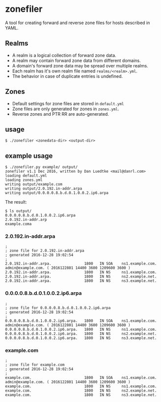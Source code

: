 # zonefiler

A tool for creating forward and reverse zone files for hosts described in YAML.


## Realms

* A realm is a logical collection of forward zone data.
* A realm may contain forward zone data from different domains.
* A domain's forward zone data may be spread over multiple realms.
* Each realm has it's own realm file named `realms/<realm>.yml`.
* The behavior in case of duplicate entries is undefined.


## Zones

* Default settings for zone files are stored in `default.yml`
* Zone files are only generated for zones in `zones.yml`.
* Reverse zones and PTR RR are auto-generated.


## usage

    $ ./zonefiler <zonedata-dir> <output-dir>


## example usage

    $ ./zonefiler.py example/ output/
    zonefiler v1.1 Dec 2016, written by Dan Luedtke <mail@danrl.com>
    loading default.yml
    loading zones.yml
    writing output/example.com
    writing output/2.0.192.in-addr.arpa
    writing output/0.0.0.0.8.b.d.0.1.0.0.2.ip6.arpa

The result:

    $ ls output/
    0.0.0.0.8.b.d.0.1.0.0.2.ip6.arpa
    2.0.192.in-addr.arp
    example.coma


### 2.0.192.in-addr.arpa

    ;
    ; zone file for 2.0.192.in-addr.arpa
    ; generated 2016-12-28 19:02:54
    ;
    2.0.192.in-addr.arpa.               1800   IN SOA    ns1.example.com. admin@example.com. ( 2016122801 14400 3600 1209600 3600 )
    2.0.192.in-addr.arpa.               1800   IN NS     ns1.example.com.
    2.0.192.in-addr.arpa.               1800   IN NS     ns2.example.net.
    2.0.192.in-addr.arpa.               1800   IN NS     ns3.example.net.


### 0.0.0.0.8.b.d.0.1.0.0.2.ip6.arpa

    ;
    ; zone file for 0.0.0.0.8.b.d.0.1.0.0.2.ip6.arpa
    ; generated 2016-12-28 19:02:54
    ;
    0.0.0.0.8.b.d.0.1.0.0.2.ip6.arpa.   1800   IN SOA    ns1.example.com. admin@example.com. ( 2016122801 14400 3600 1209600 3600 )
    0.0.0.0.8.b.d.0.1.0.0.2.ip6.arpa.   1800   IN NS     ns1.example.com.
    0.0.0.0.8.b.d.0.1.0.0.2.ip6.arpa.   1800   IN NS     ns2.example.net.
    0.0.0.0.8.b.d.0.1.0.0.2.ip6.arpa.   1800   IN NS     ns3.example.net.


### example.com

    ;
    ; zone file for example.com
    ; generated 2016-12-28 19:02:54
    ;
    example.com.                        1800   IN SOA    ns1.example.com. admin@example.com. ( 2016122801 14400 3600 1209600 3600 )
    example.com.                        1800   IN NS     ns1.example.com.
    example.com.                        1800   IN NS     ns2.example.net.
    example.com.                        1800   IN NS     ns3.example.net.
